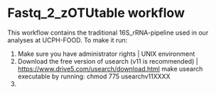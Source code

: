 # Fastq_2_zOTUtable workflow

This workflow contains the traditional 16S_rRNA-pipeline used in our analyses at UCPH-FOOD.
To make it run:

1) Make sure you have administrator rights | UNIX environment
2) Download the free version of usearch (v11 is recommended) | https://www.drive5.com/usearch/download.html 
    make usearch executable by running: chmod 775 usearchv11XXXX
4) 
